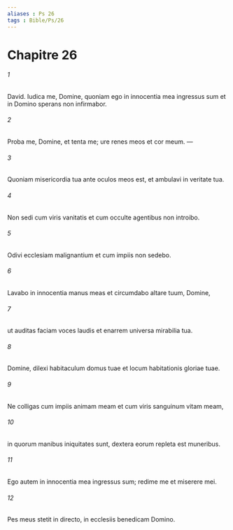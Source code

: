 ```yaml
---
aliases : Ps 26
tags : Bible/Ps/26
---
```


# Chapitre 26

###### 1
David. Iudica me, Domine, quoniam ego in innocentia mea ingressus sum et in Domino sperans non infirmabor.
###### 2
Proba me, Domine, et tenta me; ure renes meos et cor meum. —
###### 3
Quoniam misericordia tua ante oculos meos est, et ambulavi in veritate tua.
###### 4
Non sedi cum viris vanitatis et cum occulte agentibus non introibo.
###### 5
Odivi ecclesiam malignantium et cum impiis non sedebo.
###### 6
Lavabo in innocentia manus meas et circumdabo altare tuum, Domine,
###### 7
ut auditas faciam voces laudis et enarrem universa mirabilia tua.
###### 8
Domine, dilexi habitaculum domus tuae et locum habitationis gloriae tuae.
###### 9
Ne colligas cum impiis animam meam et cum viris sanguinum vitam meam,
###### 10
in quorum manibus iniquitates sunt, dextera eorum repleta est muneribus.
###### 11
Ego autem in innocentia mea ingressus sum; redime me et miserere mei.
###### 12
Pes meus stetit in directo, in ecclesiis benedicam Domino.
